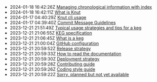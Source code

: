 * 2024-01-18 16:42:26Z [Managing chronological information with index](../13)
* 2024-01-18 16:42:11Z [What is Knut](../1)
* 2024-01-17 04:40:29Z [Knut cli usage](../7)
* 2024-01-17 04:39:40Z [Commit Message Guidelines](../9)
* 2023-12-21 21:51:49Z [Typical usage strategies and tips for a keg](../6)
* 2023-12-21 21:06:55Z [KEG specification](../11)
* 2023-12-21 21:06:45Z [What is a keg](../12)
* 2023-12-21 21:00:04Z [GitHub configuration](../10)
* 2023-12-21 20:59:52Z [Release strategy](../8)
* 2023-12-21 20:59:33Z [How to read the documentation](../5)
* 2023-12-21 20:59:30Z [Deployment strategy](../4)
* 2023-12-21 20:59:28Z [Contributing guide](../3)
* 2023-12-21 20:59:26Z [Coding style guide](../2)
* 2023-12-21 20:59:22Z [Sorry, planned but not yet available](../0)
